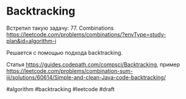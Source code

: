# Backtracking

Встретил такую задачу: 77. Combinations https://leetcode.com/problems/combinations/?envType=study-plan&id=algorithm-i 

Решается с помощью подхода backtracking.

Статья https://guides.codepath.com/compsci/Backtracking, пример https://leetcode.com/problems/combination-sum-iii/solutions/60614/Simple-and-clean-Java-code-backtracking/

#algorithm #backtracking #leetcode
#draft